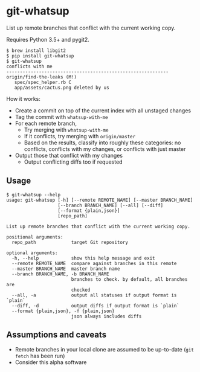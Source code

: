 # git-whatsup

List up remote branches that conflict with the current working copy.

Requires Python 3.5+ and pygit2.

```
$ brew install libgit2
$ pip install git-whatsup
$ git-whatsup
conflicts with me
------------------------------------------------------------
origin/find-the-leaks (M!)
   spec/spec_helper.rb C
   app/assets/cactus.png deleted by us
```

How it works:

- Create a commit on top of the current index with all unstaged changes
- Tag the commit with `whatsup-with-me`
- For each remote branch,
  - Try merging with `whatsup-with-me`
  - If it conflicts, try merging with `origin/master`
  - Based on the results, classify into roughly these categories:
    no conflicts, conflicts with my changes, or conflicts with just master
- Output those that conflict with my changes
  - Output conflicting diffs too if requested


## Usage

```
$ git-whatsup --help
usage: git-whatsup [-h] [--remote REMOTE_NAME] [--master BRANCH_NAME]
                   [--branch BRANCH_NAME] [--all] [--diff]
                   [--format {plain,json}]
                   [repo_path]

List up remote branches that conflict with the current working copy.

positional arguments:
  repo_path             target Git repository

optional arguments:
  -h, --help            show this help message and exit
  --remote REMOTE_NAME  compare against branches in this remote
  --master BRANCH_NAME  master branch name
  --branch BRANCH_NAME, -b BRANCH_NAME
                        branches to check. by default, all branches are
                        checked
  --all, -a             output all statuses if output format is `plain`
  --diff, -d            output diffs if output format is `plain`
  --format {plain,json}, -f {plain,json}
                        json always includes diffs
```

## Assumptions and caveats

- Remote branches in your local clone are assumed to be up-to-date (`git fetch` has been run)
- Consider this alpha software
